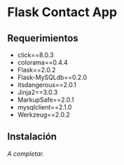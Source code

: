 # Flask Contact App

## Requerimientos

- click==8.0.3
- colorama==0.4.4
- Flask==2.0.2
- Flask-MySQLdb==0.2.0
- itsdangerous==2.0.1
- Jinja2==3.0.3
- MarkupSafe==2.0.1
- mysqlclient==2.1.0
- Werkzeug==2.0.2

## Instalación

_A completar._